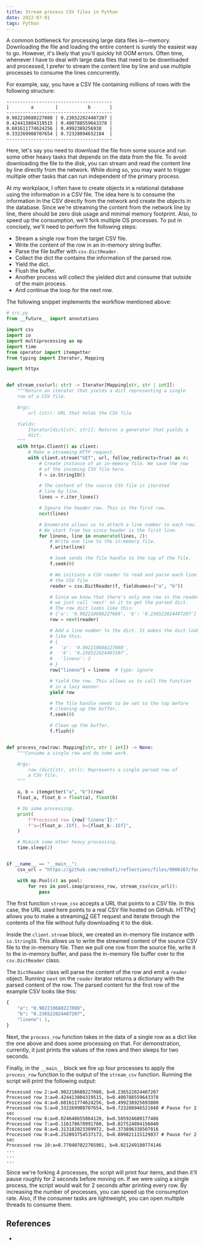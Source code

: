 ```yaml
---
title: Stream process CSV files in Python
date: 2022-07-01
tags: Python
---
```


A common bottleneck for processing large data files is—memory. Downloading the file and
loading the entire content is surely the easiest way to go. However, it's likely that
you'll quickly hit OOM errors. Often time, whenever I have to deal with large data files
that need to be downloaded and processed, I prefer to stream the content line by line
and use multiple processes to consume the lines concurrently.

For example, say, you have a CSV file containing millions of rows with the following
structure:

```
---------------------------------------
|        a        |           b       |
---------------------------------------
0.902210680227088 | 0.236522024407207 |
0.424413804319515 | 0.400788559643378 |
0.601611774624256 | 0.4992389256938   |
0.332269908707654 | 0.72328094652184  |
---------------------------------------
```

Here, let's say you need to download the file from some source and run some other heavy
tasks that depends on the data from the file. To avoid downloading the file to the disk, you can stream and read the content line by line directly from the network. While doing so, you may want to trigger multiple other tasks that can run independent of the primary
process.

At my workplace, I often have to create objects in a relational database using the
information in a CSV file. The idea here is to consume the information in the CSV
directly from the network and create the objects in the database. Since we're streaming
the content from the network line by line, there should be zero disk usage and minimal
memory footprint. Also, to speed up the consumption, we'll fork multiple OS processes. To put in concisely, we'll need to perform the following steps:

* Stream a single row from the target CSV file.
* Write the content of the row in an in-memory string buffer.
* Parse the file buffer with `csv.DictReader`.
* Collect the dict the contains the information of the parsed row.
* Yield the dict.
* Flush the buffer.
* Another process will collect the yielded dict and consume that outside of the main
process.
* And continue the loop for the next row.

The following snippet implements the workflow mentioned above:

```python
# src.py
from __future__ import annotations

import csv
import io
import multiprocessing as mp
import time
from operator import itemgetter
from typing import Iterator, Mapping

import httpx


def stream_csv(url: str) -> Iterator[Mapping[str, str | int]]:
    """Return an iterator that yields a dict representing a single
    row of a CSV file.

    Args:
        url (str): URL that holds the CSV file

    Yields:
        Iterator[dict[str, str]]: Returns a generator that yields a
        dict.
    """
    with httpx.Client() as client:
        # Make a streaming HTTP request.
        with client.stream("GET", url, follow_redirects=True) as r:
            # Create instance of an in-memory file. We save the row
            # of the incoming CSV file here.
            f = io.StringIO()

            # The content of the source CSV file is iterated
            # line by line.
            lines = r.iter_lines()

            # Ignore the header row. This is the first row.
            next(lines)

            # Enumerate allows us to attach a line number to each row.
            # We start from two since header is the first line.
            for lineno, line in enumerate(lines, 2):
                # Write one line to the in-memory file.
                f.write(line)

                # Seek sends the file handle to the top of the file.
                f.seek(0)

                # We initiate a CSV reader to read and parse each line of
                # the CSV file
                reader = csv.DictReader(f, fieldnames=("a", "b"))

                # Since we know that there's only one row in the reader
                # we just call 'next' on it to get the parsed dict.
                # The row dict looks like this:
                # {'a': '0.902210680227088', 'b': '0.236522024407207'}
                row = next(reader)

                # Add a line number to the dict. It makes the dict looks
                # like this:
                # {
                #   'a': '0.902210680227088',
                #   'b': '0.236522024407207',
                #   'lineno': 2
                # }
                row["lineno"] = lineno  # type: ignore

                # Yield the row. This allows us to call the function
                # in a lazy manner.
                yield row

                # The file handle needs to be set to the top before
                # cleaning up the buffer.
                f.seek(0)

                # Clean up the buffer.
                f.flush()


def process_row(row: Mapping[str, str | int]) -> None:
    """Consume a single row and do some work.

    Args:
        row (dict[str, str]): Represents a single parsed row of
        a CSV file.
    """

    a, b = itemgetter("a", "b")(row)
    float_a, float_b = float(a), float(b)

    # Do some processing.
    print(
        f"Processed row {row['lineno']}:"
        f"a={float_a:.15f}, b={float_b:.15f}",
    )

    # Mimick some other heavy processing.
    time.sleep(2)


if __name__ == "__main__":
    csv_url = "https://github.com/rednafi/reflections/files/9006167/foo.csv"

    with mp.Pool(4) as pool:
        for res in pool.imap(process_row, stream_csv(csv_url)):
            pass
```

The first function `stream_csv` accepts a URL that points to a CSV file. In this case,
the URL used here points to a real CSV file hosted on GitHub. HTTPx[1] allows you to make
a streaming[2] GET request and iterate through the contents of the file without fully
downloading it to the disk.

Inside the `client.stream` block, we created an in-memory file instance with
`io.StringIO`. This allows us to write the streamed content of the source CSV file to
the in-memory file. Then we pull one row from the source file, write it to the in-memory
buffer, and pass the in-memory file buffer over to the `csv.DictReader` class.

The `DictReader` class will parse the content of the row and emit a `reader` object. Running `next` on the `reader` iterator returns a dictionary with the parsed content of
the row. The parsed content for the first row of the example CSV looks like this:

```python
{
    "a": "0.902210680227088",
    "b": "0.236522024407207",
    "lineno": 1,
}
```

Next, the `process_row` function takes in the data of a single row as a dict like the one
above and does some processing on that. For demonstration, currently, it just prints the
values of the rows and then sleeps for two seconds.

Finally, in the `__main__` block we fire up four processes to apply the `process_row`
function to the output of the `stream_csv` function. Running the script will print the
following output:

```
Processed row 2:a=0.902210680227088, b=0.236522024407207
Processed row 3:a=0.424413804319515, b=0.400788559643378
Processed row 4:a=0.601611774624256, b=0.499238925693800
Processed row 5:a=0.332269908707654, b=0.723280946521840 # Pause for 2 sec
Processed row 6:a=0.024648655864128, b=0.585924680177486
Processed row 7:a=0.116178678991780, b=0.027524894156040
Processed row 8:a=0.313182023389972, b=0.373896338507016
Processed row 9:a=0.252893754537173, b=0.809821115129037 # Pause for 2 sec
Processed row 10:a=0.770407022765901, b=0.021249180774146
...
...
...
```

Since we're forking 4 processes, the script will print four items, and then it'll pause
roughly for 2 seconds before moving on. If we were using a single process, the script
would wait for 2 seconds after printing every row. By increasing the number of processes, you can speed up the consumption rate. Also, if the consumer tasks are
lightweight, you can open multiple threads to consume them.


## References

[1]: https://www.python-httpx.org/
[2]: https://www.python-httpx.org/quickstart/#streaming-responses

*
